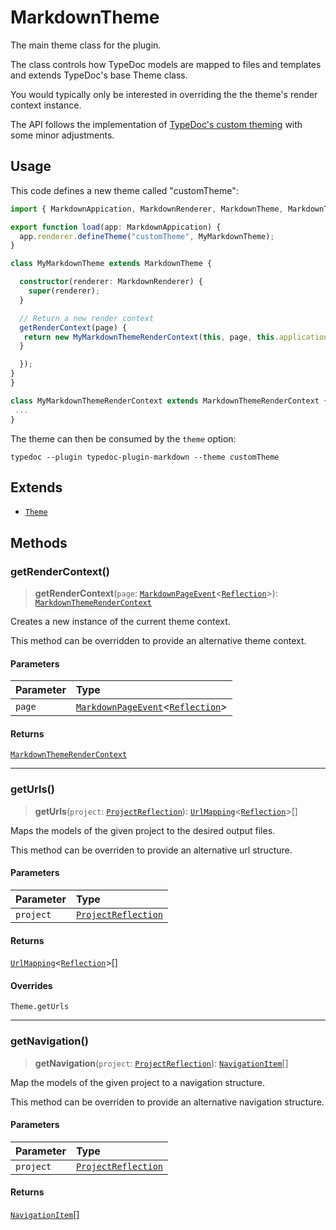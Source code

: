 # MarkdownTheme

The main theme class for the plugin.

The class controls how TypeDoc models are mapped to files and templates and extends TypeDoc's base Theme class.

You would typically only be interested in overriding the the theme's render context instance.

The API follows the implementation of [TypeDoc's custom theming](https://github.com/TypeStrong/typedoc/blob/master/internal-docs/custom-themes.md) with some minor adjustments.

## Usage

This code defines a new theme called "customTheme":

```ts
import { MarkdownAppication, MarkdownRenderer, MarkdownTheme, MarkdownThemeRenderContext } from "typedoc-plugin-markdown";

export function load(app: MarkdownAppication) {
  app.renderer.defineTheme("customTheme", MyMarkdownTheme);
}

class MyMarkdownTheme extends MarkdownTheme {

  constructor(renderer: MarkdownRenderer) {
    super(renderer);
  }

  // Return a new render context
  getRenderContext(page) {
   return new MyMarkdownThemeRenderContext(this, page, this.application.options);
  }

  });
}
}

class MyMarkdownThemeRenderContext extends MarkdownThemeRenderContext {
 ...
}
```

The theme can then be consumed by the `theme` option:

```shell
typedoc --plugin typedoc-plugin-markdown --theme customTheme
```

## Extends

- [`Theme`](https://typedoc.org/api/classes/Theme.html)

## Methods

### getRenderContext()

> **getRenderContext**(`page`: [`MarkdownPageEvent`](/api-docs/Class.MarkdownPageEvent.md)\<[`Reflection`](https://typedoc.org/api/classes/Models.Reflection.html)\>): [`MarkdownThemeRenderContext`](/api-docs/Class.MarkdownThemeRenderContext.md)

Creates a new instance of the current theme context.

This method can be overridden to provide an alternative theme context.

#### Parameters

| Parameter | Type |
| :------ | :------ |
| `page` | [`MarkdownPageEvent`](/api-docs/Class.MarkdownPageEvent.md)\<[`Reflection`](https://typedoc.org/api/classes/Models.Reflection.html)\> |

#### Returns

[`MarkdownThemeRenderContext`](/api-docs/Class.MarkdownThemeRenderContext.md)

***

### getUrls()

> **getUrls**(`project`: [`ProjectReflection`](https://typedoc.org/api/classes/Models.ProjectReflection.html)): [`UrlMapping`](/api-docs/Interface.UrlMapping.md)\<[`Reflection`](https://typedoc.org/api/classes/Models.Reflection.html)\>[]

Maps the models of the given project to the desired output files.

This method can be overriden to provide an alternative url structure.

#### Parameters

| Parameter | Type |
| :------ | :------ |
| `project` | [`ProjectReflection`](https://typedoc.org/api/classes/Models.ProjectReflection.html) |

#### Returns

[`UrlMapping`](/api-docs/Interface.UrlMapping.md)\<[`Reflection`](https://typedoc.org/api/classes/Models.Reflection.html)\>[]

#### Overrides

`Theme.getUrls`

***

### getNavigation()

> **getNavigation**(`project`: [`ProjectReflection`](https://typedoc.org/api/classes/Models.ProjectReflection.html)): [`NavigationItem`](/api-docs/Interface.NavigationItem.md)[]

Map the models of the given project to a navigation structure.

This method can be overriden to provide an alternative navigation structure.

#### Parameters

| Parameter | Type |
| :------ | :------ |
| `project` | [`ProjectReflection`](https://typedoc.org/api/classes/Models.ProjectReflection.html) |

#### Returns

[`NavigationItem`](/api-docs/Interface.NavigationItem.md)[]

